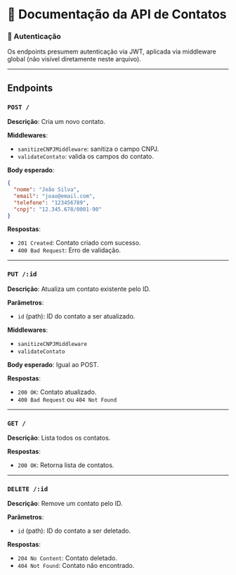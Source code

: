 # 📘 Documentação da API de Contatos

### 🔐 Autenticação
Os endpoints presumem autenticação via JWT, aplicada via middleware global (não visível diretamente neste arquivo).

---

## Endpoints

### `POST /`

**Descrição**: Cria um novo contato.

**Middlewares**:
- `sanitizeCNPJMiddleware`: sanitiza o campo CNPJ.
- `validateContato`: valida os campos do contato.

**Body esperado**:
```json
{
  "nome": "João Silva",
  "email": "joao@email.com",
  "telefone": "123456789",
  "cnpj": "12.345.678/0001-90"
}
```

**Respostas**:
- `201 Created`: Contato criado com sucesso.
- `400 Bad Request`: Erro de validação.

---

### `PUT /:id`

**Descrição**: Atualiza um contato existente pelo ID.

**Parâmetros**:
- `id` (path): ID do contato a ser atualizado.

**Middlewares**:
- `sanitizeCNPJMiddleware`
- `validateContato`

**Body esperado**: Igual ao POST.

**Respostas**:
- `200 OK`: Contato atualizado.
- `400 Bad Request` ou `404 Not Found`

---

### `GET /`

**Descrição**: Lista todos os contatos.

**Respostas**:
- `200 OK`: Retorna lista de contatos.

---

### `DELETE /:id`

**Descrição**: Remove um contato pelo ID.

**Parâmetros**:
- `id` (path): ID do contato a ser deletado.

**Respostas**:
- `204 No Content`: Contato deletado.
- `404 Not Found`: Contato não encontrado.
